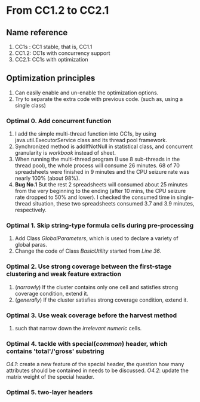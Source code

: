 # From CC1.2 to CC2.1

## Name reference
1. CC1s : CC1 stable, that is, CC1.1
2. CC1.2: CC1s with concurrency support
3. CC2.1: CC1s with optimization

## Optimization principles
1. Can easily enable and un-enable the optimization options.
2. Try to separate the extra code with previous code. (such as, using a single class)

### Optimal 0. Add concurrent function
1. I add the simple multi-thread function into CC1s, by using java.util.ExecutorService class and its thread pool framework. 
1. Synchronized method is addIfNotNull in statistical class, and concurrent granularity is *workbook* instead of sheet.
2. When running the multi-thread program (I use 8 sub-threads in the thread pool), the whole process will consume 26 minutes. 68 of 70 spreadsheets were finished in 9 minutes and the CPU seizure rate was nearly 100% (about 98%).
3. **Bug No.1** But the rest 2 spreadsheets will consumed about 25 minutes from the very beginning to the ending (after 10 mins, the CPU seizure rate dropped to 50% and lower). I checked the consumed time in single-thread situation, these two spreadsheets consumed 3.7 and 3.9 minutes, respectively. 

### Optimal 1. Skip string-type formula cells during pre-processing
   1. Add Class *GlobalParameters*, which is used to declare a variety of global paras.
   2. Change the code of Class *BasicUtility* started from *Line 36*.
   
### Optimal 2. Use strong coverage between the first-stage clustering and weak feature extraction
   1. (*narrowly*) If the cluster contains only one cell and satisfies strong coverage condition, extend it.
   2. (*generally*) If the cluster satisfies strong coverage condition, extend it.
   
### Optimal 3. Use weak coverage before the harvest method
   1. such that narrow down the *irrelevant numeric* cells.

### Optimal 4. tackle with special(*common*) header, which contains 'total'/'gross' substring
   *O4.1*: create a new feature of the special header, the question how many attributes should be contained in needs to be discussed.
   *O4.2*: update the matrix weight of the special header.
   

### Optimal 5. two-layer headers